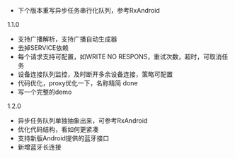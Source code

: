  - 下个版本重写异步任务串行化队列，参考RxAndroid

 1.1.0
 - 支持广播解析，支持广播自动生成器
 - 去掉SERVICE依赖
 - 每个请求支持可配置，如WRITE NO RESPONS，重试次数，超时，可取消任务
 - 设备连接队列监控，及时断开多余设备连接，策略可配置
 - 代码优化，proxy优化一下，名称精简 done
 - 写一个完整的demo

 1.2.0
 - 异步任务队列单独抽象出来，可参考RxAndroid
 - 优化代码结构，看如何更紧凑
 - 支持新版Android提供的蓝牙接口
 - 新增蓝牙长连接
